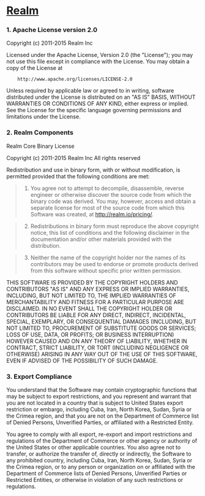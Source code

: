 # <a href="https://github.com/realm/realm-java">Realm</a>


### 1. Apache License version 2.0

Copyright (c) 2011-2015 Realm Inc

Licensed under the Apache License, Version 2.0 (the "License");
you may not use this file except in compliance with the License.
You may obtain a copy of the License at

        http://www.apache.org/licenses/LICENSE-2.0

Unless required by applicable law or agreed to in writing, software
distributed under the License is distributed on an "AS IS" BASIS,
WITHOUT WARRANTIES OR CONDITIONS OF ANY KIND, either express or implied.
See the License for the specific language governing permissions and
limitations under the License.


### 2. Realm Components

Realm Core Binary License

Copyright (c) 2011-2015 Realm Inc All rights reserved

Redistribution and use in binary form, with or without modification, is
permitted provided that the following conditions are met:

>  1. You agree not to attempt to decompile, disassemble, reverse engineer or
>  otherwise discover the source code from which the binary code was derived.
>  You may, however, access and obtain a separate license for most of the
>  source code from which this Software was created, at
>  http://realm.io/pricing/.

>  2. Redistributions in binary form must reproduce the above copyright notice,
>  this list of conditions and the following disclaimer in the documentation
>  and/or other materials provided with the distribution.

>  3. Neither the name of the copyright holder nor the names of its
>  contributors may be used to endorse or promote products derived from this
>  software without specific prior written permission.

THIS SOFTWARE IS PROVIDED BY THE COPYRIGHT HOLDERS AND CONTRIBUTORS "AS IS"
AND ANY EXPRESS OR IMPLIED WARRANTIES, INCLUDING, BUT NOT LIMITED TO, THE
IMPLIED WARRANTIES OF MERCHANTABILITY AND FITNESS FOR A PARTICULAR PURPOSE
ARE DISCLAIMED. IN NO EVENT SHALL THE COPYRIGHT HOLDER OR CONTRIBUTORS BE
LIABLE FOR ANY DIRECT, INDIRECT, INCIDENTAL, SPECIAL, EXEMPLARY, OR
CONSEQUENTIAL DAMAGES (INCLUDING, BUT NOT LIMITED TO, PROCUREMENT OF
SUBSTITUTE GOODS OR SERVICES; LOSS OF USE, DATA, OR PROFITS; OR BUSINESS
INTERRUPTION) HOWEVER CAUSED AND ON ANY THEORY OF LIABILITY, WHETHER IN
CONTRACT, STRICT LIABILITY, OR TORT (INCLUDING NEGLIGENCE OR OTHERWISE)
ARISING IN ANY WAY OUT OF THE USE OF THIS SOFTWARE, EVEN IF ADVISED OF THE
POSSIBILITY OF SUCH DAMAGE.
  
### 3. Export Compliance

You understand that the Software may contain cryptographic functions that may be
subject to export restrictions, and you represent and warrant that you are not
located in a country that is subject to United States export restriction or embargo,
including Cuba, Iran, North Korea, Sudan, Syria or the Crimea region, and that you
are not on the Department of Commerce list of Denied Persons, Unverified Parties,
or affiliated with a Restricted Entity.

You agree to comply with all export, re-export and import restrictions and
regulations of the Department of Commerce or other agency or authority of the
United States or other applicable countries. You also agree not to transfer, or
authorize the transfer of, directly or indirectly, the Software to any prohibited
country, including Cuba, Iran, North Korea, Sudan, Syria or the Crimea region,
or to any person or organization on or affiliated with the Department of
Commerce lists of Denied Persons, Unverified Parties or Restricted Entities, or
otherwise in violation of any such restrictions or regulations.
